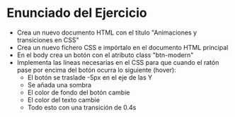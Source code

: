 # Enunciado del Ejercicio

* Crea un nuevo documento HTML con el título "Animaciones y transiciones en CSS"
* Crea un nuevo fichero CSS e impórtalo en el documento HTML principal
* En el body crea un botón con el atributo class "btn-modern"
* Implementa las líneas necesarias en el CSS para que cuando el ratón pase por encima del botón ocurra lo siguiente (hover):
  * El botón se traslade -5px en el eje de las Y
  * Se añada una sombra
  * El color de fondo del botón cambie
  * El color del texto cambie
  * Todo esto con una transición de 0.4s
